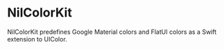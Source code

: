 NilColorKit
===========

NilColorKit  predefines Google Material colors and FlatUI colors  as a Swift extension to UIColor.
